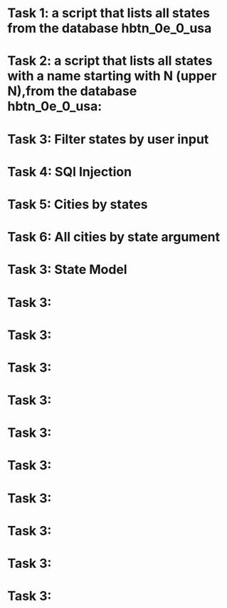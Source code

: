 # Task 1: a script that lists all states from the database hbtn_0e_0_usa
# Task 2: a script that lists all states with a name starting with N (upper N),from the database hbtn_0e_0_usa:
# Task 3: Filter states by user input
# Task 4: SQl Injection
# Task 5: Cities by states
# Task 6: All cities by state argument
# Task 3: State Model
# Task 3:
# Task 3:
# Task 3:
# Task 3:
# Task 3:
# Task 3:
# Task 3:
# Task 3:
# Task 3:
# Task 3: